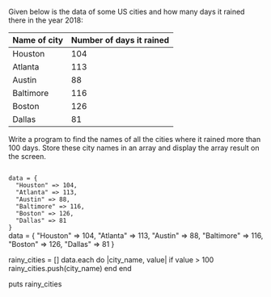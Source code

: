 Given below is the data of
some US cities and how many
days it rained there in the
year 2018:

|Name of city| Number of days it rained|
|--|--|
|Houston | 104|
|Atlanta | 113|
|Austin | 88|
|Baltimore | 116|
|Boston | 126|
|Dallas | 81|

Write a program to find the
names of all the cities
where it rained more
than 100 days. Store these
city names in an array and
display the array result on the
screen.

<Editor lang="ruby" type="challenge">
<code>
data = {
  "Houston" => 104,
  "Atlanta" => 113,
  "Austin" => 88,
  "Baltimore" => 116,
  "Boston" => 126,
  "Dallas" => 81
}
</code>

<solution>
data = {
  "Houston" => 104,
  "Atlanta" => 113,
  "Austin" => 88,
  "Baltimore" => 116,
  "Boston" => 126,
  "Dallas" => 81
}

rainy_cities = []
data.each do |city_name, value|
  if value > 100
    rainy_cities.push(city_name)
  end
end

puts rainy_cities
</solution>
</Editor>